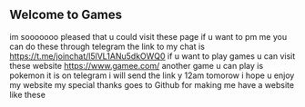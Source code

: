## Welcome to Games 
im sooooooo pleased that u could visit these page
if u want to pm me you can do these through telegram the link to my chat is https://t.me/joinchat/l5lVL1ANu5dkOWQ0
if u want to play games u can visit these website https://www.gamee.com/
another game u can play is pokemon it is on telegram 
i will send the link y 12am tomorow 
i hope u enjoy my website
my special thanks goes to Github for making me have a website like these
